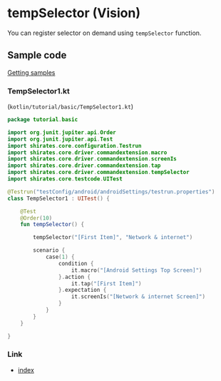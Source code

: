 # tempSelector (Vision)

You can register selector on demand using `tempSelector` function.

## Sample code

[Getting samples](../../getting_samples.md)

### TempSelector1.kt

(`kotlin/tutorial/basic/TempSelector1.kt`)

```kotlin
package tutorial.basic

import org.junit.jupiter.api.Order
import org.junit.jupiter.api.Test
import shirates.core.configuration.Testrun
import shirates.core.driver.commandextension.macro
import shirates.core.driver.commandextension.screenIs
import shirates.core.driver.commandextension.tap
import shirates.core.driver.commandextension.tempSelector
import shirates.core.testcode.UITest

@Testrun("testConfig/android/androidSettings/testrun.properties")
class TempSelector1 : UITest() {

    @Test
    @Order(10)
    fun tempSelector() {

        tempSelector("[First Item]", "Network & internet")

        scenario {
            case(1) {
                condition {
                    it.macro("[Android Settings Top Screen]")
                }.action {
                    it.tap("[First Item]")
                }.expectation {
                    it.screenIs("[Network & internet Screen]")
                }
            }
        }
    }

}
```

### Link

- [index](../../../../index.md)

